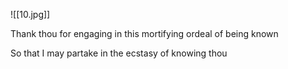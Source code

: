 ![[10.jpg]]

Thank thou for engaging in this mortifying ordeal of being known

So that I may partake in the ecstasy of knowing thou